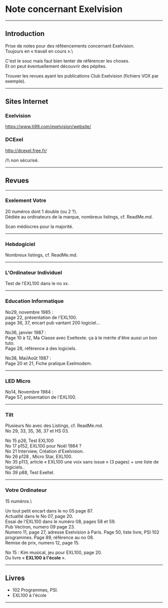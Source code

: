 # Note concernant Exelvision

___
## Introduction

Prise de notes pour des réféencements concernant Exelvision.\
Toujours en « travail en cours ».\

C'est le souc mais faut bien tenter de référencer les choses.\
Et on peut éventuellement découvrir des pépites.

Trouver les revues ayant les publications Club Exelvision (fichiers VOX par exemple).
___
## Sites Internet

### Exelvision

https://www.ti99.com/exelvision/website/

### DCExel

http://dcexel.free.fr/

/!\ non sécurisé.

___
## Revues

___
### Exelement Votre

20 numéros dont 1 double (ou 2 ?).\
Dédiée au ordinateurs de la marque, nombreux listings, cf. ReadMe.md.

Scan médiocres pour la majorité.

___
### Hebdogiciel

Nombreux listings, cf. ReadMe.md.


___
### L'Ordinateur Individuel

Test de l'EXL100 dans le no xx.

___
### Education Informatique

No29, novembre 1985 :\
page 22, présentation de l'EXL100.\
page 36, 37, encart pub vantant 200 logiciel...

No36, janvier 1987 :\
Page 10 à 12, Ma Classe avec Exeltexte. ça à le mérite d'être aussi un bon tuto.\
Page 28, référence à des logiciels.

No38, Mai/Août 1987 :\
Page 20 et 21, Fiche pratique Exelmodem.

___
### LED Micro

No14, Novembre 1984 :\
Page 57, présentation de l'EXL100.

___
### Tilt

Plusieurs No avec des Listings, cf. ReadMe.md.\
No 29, 33, 35, 36, 37 et HS 03.


No 15 p26, Test EXL100\
No 17 p152, EXL100 pour Noël 1984 ?\
No 21 Interview, Création d'Exelvision.\
No 26 p128 , Micro Star, EXL100.\
No 35 p113, article « EXL100 une voix sans issue » (3 pages) + une liste de logiciels..\
No 39 p88, Test Exeltel.

___
### Votre Ordinateur

15 numéros.\

Un tout petit encart dans le no 05 page 87.\
Actualité dans le No 07, page 20.\
Essai de l'EXL100 dans le numéro 08, pages 58 et 59. \
Pub Vectron, numero 09 page 23.\
Numero 11, page 27, adresse Exelvision à Paris. Page 50, liste livre, PSI 102 programmes. Page 89, référence au no 08.\
Remise de prix, numero 12, page 15.

No 15 : Kim musical, jeu pour EXL100, page 20.\
Du livre « **EXL100 à l'école** ».

___
## Livres

- 102 Programmes, PSI.
- EXL100 à l'école


___
